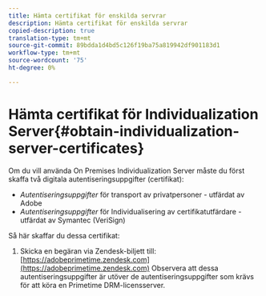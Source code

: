 ```yaml
---
title: Hämta certifikat för enskilda servrar
description: Hämta certifikat för enskilda servrar
copied-description: true
translation-type: tm+mt
source-git-commit: 89bdda1d4bd5c126f19ba75a819942df901183d1
workflow-type: tm+mt
source-wordcount: '75'
ht-degree: 0%

---
```



# Hämta certifikat för Individualization Server{#obtain-individualization-server-certificates}

Om du vill använda On Premises Individualization Server måste du först skaffa två digitala autentiseringsuppgifter (certifikat):

* *Autentiseringsuppgifter*  för transport av privatpersoner - utfärdat av Adobe
* *Autentiseringsuppgifter*  för Individualisering av certifikatutfärdare - utfärdat av Symantec (VeriSign)

Så här skaffar du dessa certifikat:

1. Skicka en begäran via Zendesk-biljett till: [https://adobeprimetime.zendesk.com](https://adobeprimetime.zendesk.com)
Observera att dessa autentiseringsuppgifter är utöver de autentiseringsuppgifter som krävs för att köra en Primetime DRM-licensserver.
